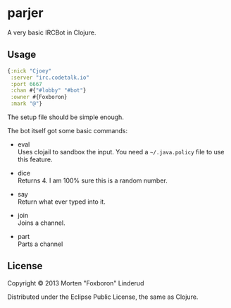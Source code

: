 # parjer

A very basic IRCBot in Clojure.

## Usage

```clojure
{:nick "Cjoey"
 :server "irc.codetalk.io"
 :port 6667
 :chan #{"#lobby" "#bot"}
 :owner #{Foxboron}
 :mark "@"}
```
The setup file should be simple enough.

The bot itself got some basic commands:

* eval  
 Uses clojail to sandbox the input. You need a `~/.java.policy` file to use this feature.

* dice  
  Returns 4. I am 100% sure this is a random number.

* say  
  Return what ever typed into it.

* join  
  Joins a channel.

* part  
  Parts a channel


## License

Copyright © 2013 Morten "Foxboron" Linderud

Distributed under the Eclipse Public License, the same as Clojure.
